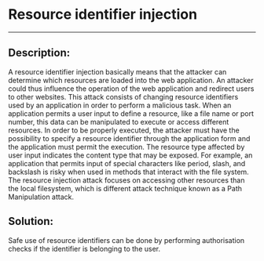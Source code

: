 # Resource identifier injection
-------

## Description:

A resource identifier injection basically means that the attacker can determine which
resources are loaded into the web application.
An attacker could thus influence the operation of the web application and redirect users
to other websites. This attack consists of changing resource identifiers used by an
application in order to perform a malicious task. When an application permits a user
input to define a resource, like a file name or port number,
this data can be manipulated to execute or access different resources.
In order to be properly executed, the attacker must have the possibility to specify a
resource identifier through the application form and the application must permit the execution.
The resource type affected by user input indicates the content type that may be exposed.
For example, an application that permits input of special characters like period, slash,
and backslash is risky when used in methods that interact with the file system.
The resource injection attack focuses on accessing other resources than the local
filesystem, which is different attack technique known as a Path Manipulation attack.

## Solution:

Safe use of resource identifiers can be done by performing authorisation checks if the
identifier is belonging to the user.
